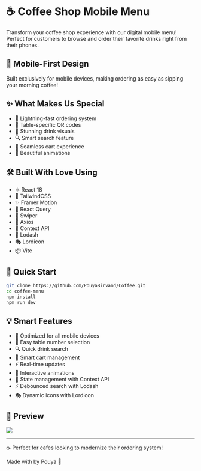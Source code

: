 # ☕ Coffee Shop Mobile Menu

Transform your coffee shop experience with our digital mobile menu! Perfect for customers to browse and order their favorite drinks right from their phones.

## 📱 Mobile-First Design
Built exclusively for mobile devices, making ordering as easy as sipping your morning coffee!

## ✨ What Makes Us Special

- 🚀 Lightning-fast ordering system
- 🎯 Table-specific QR codes
- 🎨 Stunning drink visuals
- 🔍 Smart search feature
- 🛒 Seamless cart experience
- 💫 Beautiful animations

## 🛠️ Built With Love Using

- ⚛️ React 18
- 🎨 TailwindCSS
- ✨ Framer Motion
- 🔄 React Query
- 🌊 Swiper
- 📡 Axios
- 💾 Context API
- 🔧 Lodash
- 🎭 Lordicon
- 📦 Vite

## 🚀 Quick Start

```bash
git clone https://github.com/PouyaBirvand/Coffee.git
cd coffee-menu
npm install
npm run dev
```

## 💡 Smart Features

- 📱 Optimized for all mobile devices
- 🎯 Easy table number selection
- 🔍 Quick drink search
- 🛒 Smart cart management
- ⚡ Real-time updates
- 🎨 Interactive animations
- 🔄 State management with Context API
- ⚡ Debounced search with Lodash
- 🎭 Dynamic icons with Lordicon

## 📸 Preview
<p align="left">
<img src="https://s8.uupload.ir/files/1_mp81.png"/>
</p>



---
☕ Perfect for cafes looking to modernize their ordering system!

Made with by Pouya 🦊




